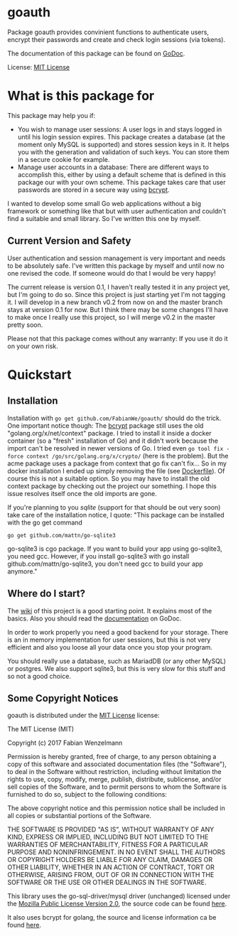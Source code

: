 # goauth
Package goauth provides convinient functions to authenticate users, encrypt their passwords and create and check login sessions (via tokens).

The documentation of this package can be found on [GoDoc](https://godoc.org/github.com/FabianWe/goauth%20GoDoc).

License: [MIT License](https://opensource.org/licenses/MIT)

# What is this package for
This package may help you if:

 - You wish to manage user sessions: A user logs in and stays logged in until his login session expires. This package creates a database (at the moment only MySQL is supported) and stores session keys in it. It helps you with the generation and validation of such keys. You can store them in a secure cookie for example.
 - Manage user accounts in a database: There are different ways to accomplish this, either by using a default scheme that is defined in this package our with your own scheme. This package takes care that user passwords are stored in a secure way using [bcrypt](https://godoc.org/github.com/FabianWe/goauth "bcrypt").

I wanted to develop some small Go web applications without a big framework or something like that but with user authentication and couldn't find a suitable and small library. So I've written this one by myself.

## Current Version and Safety
User authentication and session management is very important and needs to be absolutely safe. I've written this package by myself and until now no one revised the code. If someone would do that I would be very happy!

The current release is version 0.1, I haven't really tested it in any project yet, but I'm going to do so. Since this project is just starting yet I'm not tagging it. I will develop in a new branch v0.2 from now on and the master branch stays at version 0.1 for now. But I think there may be some changes I'll have to make once I really use this project, so I will merge v0.2 in the master pretty soon.

Please not that this package comes without any warranty: If you use it do it on your own risk.

# Quickstart
## Installation
Installation with `go get github.com/FabianWe/goauth/` should do the trick. One important notice though: The [bcrypt](https://godoc.org/github.com/FabianWe/goauth "bcrypt") package still uses the old "golang.org/x/net/context" package. I tried to install it inside a docker container (so a "fresh" installation of Go) and it didn't work because the import can't be resolved in newer versions of Go. I tried even `go tool fix -force context /go/src/golang.org/x/crypto/` (here is the problem). But the acme package uses a package from context that go fix can't fix... So in my docker installation I ended up simply removing the file (see [Dockerfile](./Dockerfile)). Of course this is not a suitable option. So you may have to install the old context package by checking out the project our something. I hope this issue resolves itself once the old imports are gone.

If you're planning to you *sqlite* (support for that should be out very soon) take care of the installation notice, I quote:
"This package can be installed with the go get command

    go get github.com/mattn/go-sqlite3

go-sqlite3 is cgo package. If you want to build your app using go-sqlite3, you need gcc. However, if you install go-sqlite3 with go install github.com/mattn/go-sqlite3, you don't need gcc to build your app anymore."

## Where do I start?
The [wiki](https://github.com/FabianWe/goauth/wiki) of this project is a good starting point. It explains most of the basics. Also you should read the [documentation](https://godoc.org/github.com/FabianWe/goauth%20GoDoc) on GoDoc.

In order to work properly you need a good backend for your storage. There is an in memory implementation for user sessions, but this is not very efficient and also you loose all your data once you stop your program.

You should really use a database, such as MariadDB (or any other MySQL) or postgres. We also support sqlite3, but this is very slow for this stuff and so not a good choice.

## Some Copyright Notices
goauth is distributed under the [MIT License](https://opensource.org/licenses/MIT) license:

The MIT License (MIT)

Copyright (c) 2017 Fabian Wenzelmann

Permission is hereby granted, free of charge, to any person obtaining a copy
of this software and associated documentation files (the "Software"), to deal
in the Software without restriction, including without limitation the rights
to use, copy, modify, merge, publish, distribute, sublicense, and/or sell
copies of the Software, and to permit persons to whom the Software is
furnished to do so, subject to the following conditions:

The above copyright notice and this permission notice shall be included in all
copies or substantial portions of the Software.

THE SOFTWARE IS PROVIDED "AS IS", WITHOUT WARRANTY OF ANY KIND, EXPRESS OR
IMPLIED, INCLUDING BUT NOT LIMITED TO THE WARRANTIES OF MERCHANTABILITY,
FITNESS FOR A PARTICULAR PURPOSE AND NONINFRINGEMENT. IN NO EVENT SHALL THE
AUTHORS OR COPYRIGHT HOLDERS BE LIABLE FOR ANY CLAIM, DAMAGES OR OTHER
LIABILITY, WHETHER IN AN ACTION OF CONTRACT, TORT OR OTHERWISE, ARISING FROM,
OUT OF OR IN CONNECTION WITH THE SOFTWARE OR THE USE OR OTHER DEALINGS IN THE
SOFTWARE.

This library uses the go-sql-driver/mysql driver (unchanged) licensed under the [Mozilla Public License Version 2.0](https://www.mozilla.org/en-US/MPL/2.0/), the source code can be found [here](https://github.com/go-sql-driver/mysql).

It also uses bcrypt for golang, the source and license information ca be found [here](https://github.com/golang/crypto).
